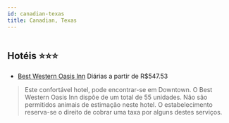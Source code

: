 ```yaml
---
id: canadian-texas
title: Canadian, Texas
---
```


<center><img src="http://photos.hotelbeds.com/giata/36/366906/366906a_hb_a_001.jpg" alt="" /></center>


## Hotéis ⭐️⭐️⭐️

-    [Best Western Oasis Inn](https://www.hurb.com/aud/https://www.hurb.com/hoteis/canadian/best-western-oasis-inn-JNP-JP989186?cmp=18055) Diárias a partir de R$547.53
   > Este confortável hotel, pode encontrar-se em Downtown. O Best Western Oasis Inn dispõe de um total de 55 unidades. Não são permitidos animais de estimação neste hotel. O estabelecimento reserva-se o direito de cobrar uma taxa por alguns destes serviços. 
